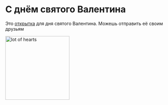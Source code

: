 # С днём святого Валентина
Это [открытка](https://avemrk.github.io/valentin-s-day/) для дня святого Валентина. Можешь отправить её своим друзьям    
     
<img src="https://media.giphy.com/media/3CCXHZWV6F6O9VQ7FL/giphy.gif" alt="lot of hearts" height="200px">
